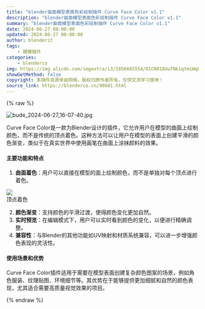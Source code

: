```yaml
---
title: "blender曲面模型表面色彩绘制插件 Curve Face Color v1.1"
description: "blender曲面模型表面色彩绘制插件 Curve Face Color v1.1"
summary: "blender曲面模型表面色彩绘制插件 Curve Face Color v1.1"
date: 2024-06-27 00:00:00
updated: 2024-06-27 00:00:00
author: blenderit
tags: 
    - 建模插件
categories:
    - blenderco
img: https://img.alicdn.com/imgextra/i3/1856665554/O1CN018UuTNk1qtmiWqLeGg_!!1856665554.jpg
showGetMethod: false
copyright: 本插件资源来自网络，版权归原作者所有，仅供交流学习使用！
source_link: https://blenderco.cn/90681.html
---
```


{% raw %}
<p><img src="https://img.alicdn.com/imgextra/i3/1856665554/O1CN018UuTNk1qtmiWqLeGg_!!1856665554.jpg" alt="bude_2024-06-27_16-07-40.jpg"></p><p data-line="4">Curve Face Color是一款为Blender设计的插件，它允许用户在模型的曲面上绘制颜色，而不是传统的顶点着色。这种方法可以让用户在模型的表面上创建平滑的颜色渐变，类似于在真实世界中使用画笔在曲面上涂抹颜料的效果。</p><h4 id="主要功能和特点" data-line="8">主要功能和特点</h4><ol data-line="10">
<li><strong>曲面着色</strong>：用户可以直接在模型的面上绘制颜色，而不是单独对每个顶点进行着色。</li>
</ol><div class="tg-gallary" data-ask="Q-R10pSRT0j" data-line="12"><img class="tg-image" src="https://picture-search.tiangong.cn/image/thumb/492f4c3c61b5f2ef1ecd65209155185c.jpg" data-slot="2">
<div class="tg-snippet ellipsis">顶点着色</div>
</div><ol start="2" data-line="15">
<li><strong>颜色渐变</strong>：支持颜色的平滑过渡，使得颜色变化更加自然。</li>
<li><strong>实时预览</strong>：在编辑模式下，用户可以实时看到颜色的变化，以便进行精确调整。</li>
<li><strong>兼容性</strong>：与Blender的其他功能如UV映射和材质系统兼容，可以进一步增强颜色表现的灵活性。</li>
</ol><h4 id="使用场景和优势" data-line="25">使用场景和优势</h4><p data-line="27">Curve Face Color插件适用于需要在模型表面创建复杂颜色图案的场景，例如角色服装、纹理贴图、环境细节等。其优势在于能够提供更加细腻和自然的颜色表现，尤其适合需要高质量视觉效果的项目。</p>
<div style="display: none">blenderco</div>
{% endraw %}